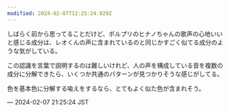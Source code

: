 ```yaml
---
modified: 2024-02-07T12:25:24.929Z
---
```


<p>しばらく前から思ってることだけど、ポルプリのヒナノちゃんの歌声の心地いいと感じる成分は、レオくんの声に含まれているのと同じかすごく似てる成分のような気がしている。</p><p>この認識を言葉で説明するのは難しいけれど、人の声を構成している音を複数の成分に分解できたら、いくつか共通のパターンが見つかりそうな感じがしてる。</p><p>色を基本色に分解する喩えをするなら、とてもよく似た色が含まれそう。</p>

&mdash; 2024-02-07 21:25:24 JST

<!-- Original URL: https://mastodon.social/@sakuramochi0/111890184596522750-->
